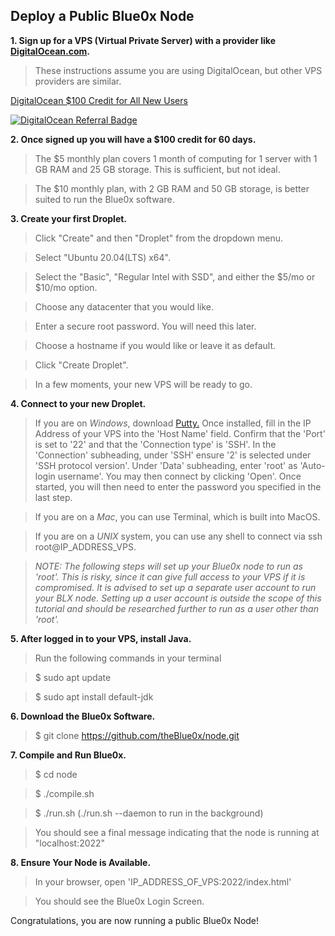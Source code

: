 ## **Deploy a Public Blue0x Node** ##

**1. Sign up for a VPS (Virtual Private Server) with a provider like [DigitalOcean.com](https://m.do.co/c/97a921447f80).**
>These instructions assume you are using DigitalOcean, but other VPS providers are similar.  

[DigitalOcean $100 Credit for All New Users](https://m.do.co/c/97a921447f80)

[![DigitalOcean Referral Badge](https://web-platforms.sfo2.cdn.digitaloceanspaces.com/WWW/Badge%201.svg)](https://www.digitalocean.com/?refcode=97a921447f80&utm_campaign=Referral_Invite&utm_medium=Referral_Program&utm_source=badge)


**2. Once signed up you will have a $100 credit for 60 days.**

>The $5 monthly plan covers 1 month of computing for 1 server with 1 GB RAM and 25 GB storage. This is sufficient, but not ideal. 

>The $10 monthly plan, with 2 GB RAM and 50 GB storage, is better suited to run the Blue0x software.


**3. Create your first Droplet.**

>Click "Create" and then "Droplet" from the dropdown menu.

>Select "Ubuntu 20.04(LTS) x64".

>Select the "Basic", "Regular Intel with SSD", and either the $5/mo or $10/mo option.

>Choose any datacenter that you would like.

>Enter a secure root password.  You will need this later.

>Choose a hostname if you would like or leave it as default.

>Click "Create Droplet".

>In a few moments, your new VPS will be ready to go.

**4. Connect to your new Droplet.**

>If you are on *Windows*, download [Putty.](https://www.chiark.greenend.org.uk/~sgtatham/putty/download.html )  Once installed, fill in the IP Address of your VPS into the 'Host Name' field. Confirm that the 'Port' is set to '22' and that the 'Connection type' is 'SSH'.  In the 'Connection' subheading, under 'SSH' ensure '2' is selected under 'SSH protocol version'. Under 'Data' subheading, enter 'root' as 'Auto-login username'.  You may then connect by clicking 'Open'.  Once started, you will then need to enter the password you specified in the last step.

>If you are on a *Mac*, you can use Terminal, which is built into MacOS.

>If you are on a *UNIX* system, you can use any shell to connect via ssh root@IP_ADDRESS_VPS.

>_NOTE: The following steps will set up your Blue0x node to run as 'root'. This is risky, since it can give full access to your VPS if it is compromised. It is advised to set up a separate user account to run your BLX node. Setting up a user account is outside the scope of this tutorial and should be researched further to run as a user other than 'root'._

**5. After logged in to your VPS, install Java.**

>Run the following commands in your terminal

>$ sudo apt update

>$ sudo apt install default-jdk

**6. Download the Blue0x Software.**
>$ git clone https://github.com/theBlue0x/node.git

**7. Compile and Run Blue0x.**
>$ cd node

>$ ./compile.sh

>$ ./run.sh (./run.sh --daemon to run in the background)

>You should see a final message indicating that the node is running at "localhost:2022"

**8. Ensure Your Node is Available.**

>In your browser, open 'IP_ADDRESS_OF_VPS:2022/index.html'

>You should see the Blue0x Login Screen.

Congratulations, you are now running a public Blue0x Node!
